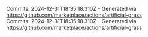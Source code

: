 Commits: 2024-12-31T18:35:18.310Z - Generated via https://github.com/marketplace/actions/artificial-grass
<br>
Commits: 2024-12-31T18:35:18.310Z - Generated via https://github.com/marketplace/actions/artificial-grass
<br>
